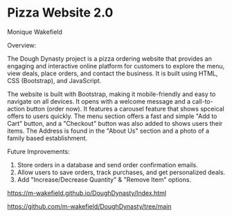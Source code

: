 # Pizza Website 2.0

Monique Wakefield 

Overview:

The Dough Dynasty project is a pizza ordering website that provides an engaging and interactive online platform for customers to explore the menu, view deals, place orders, and contact the business. It is built using HTML, CSS (Bootstrap), and JavaScript.

The website is built with Bootstrap, making it mobile-friendly and easy to navigate on all devices. It opens with a welcome message and a call-to-action button (order now). It features a carousel feature that shows spceical offers to users quickly. The menu section offers a fast and simple "Add to Cart" button, and a "Checkout" button was also added to shows users their items. The Address is found in the "About Us" section and a photo of a family based establishment. 

Future Improvements: 
1. Store orders in a database and send order confirmation emails.
2.  Allow users to save orders, track purchases, and get personalized deals.
3.  Add "Increase/Decrease Quantity" & "Remove Item" options.

https://m-wakefield.github.io/DoughDynasty/Index.html

https://github.com/m-wakefield/DoughDynasty/tree/main


